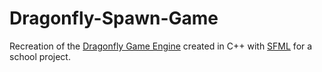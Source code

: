 # Dragonfly-Spawn-Game

Recreation of the [Dragonfly Game Engine](https://www.dragonfly.wpi.edu/) created in C++ with [SFML](https://www.sfml-dev.org/) for a school project. 
